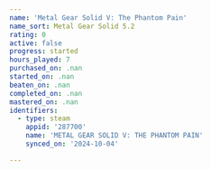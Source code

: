 ```yaml
---
name: 'Metal Gear Solid V: The Phantom Pain'
name_sort: Metal Gear Solid 5.2
rating: 0
active: false
progress: started
hours_played: 7
purchased_on: .nan
started_on: .nan
beaten_on: .nan
completed_on: .nan
mastered_on: .nan
identifiers:
  - type: steam
    appid: '287700'
    name: 'METAL GEAR SOLID V: THE PHANTOM PAIN'
    synced_on: '2024-10-04'

---
```


